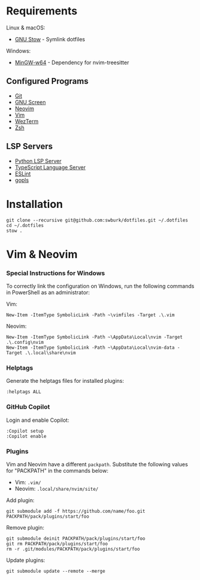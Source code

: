 # Requirements

Linux & macOS:
* [GNU Stow](https://www.gnu.org/software/stow/) - Symlink dotfiles

Windows:
* [MinGW-w64](https://www.mingw-w64.org/) - Dependency for nvim-treesitter

## Configured Programs

* [Git](https://git-scm.com/)
* [GNU Screen](https://www.gnu.org/software/screen/)
* [Neovim](https://neovim.io)
* [Vim](https://www.vim.org/)
* [WezTerm](https://wezfurlong.org/wezterm/index.html)
* [Zsh](https://www.zsh.org/)

## LSP Servers

* [Python LSP Server](https://github.com/python-lsp/python-lsp-server)
* [TypeScript Language Server](https://github.com/typescript-language-server/typescript-language-server)
* [ESLint](https://eslint.org/)
* [gopls](https://pkg.go.dev/golang.org/x/tools/gopls)

# Installation

```
git clone --recursive git@github.com:swburk/dotfiles.git ~/.dotfiles
cd ~/.dotfiles
stow .
```

# Vim & Neovim

### Special Instructions for Windows

To correctly link the configuration on Windows, run the following commands in PowerShell as an administrator:

Vim:
```
New-Item -ItemType SymbolicLink -Path ~\vimfiles -Target .\.vim
```

Neovim:
```
New-Item -ItemType SymbolicLink -Path ~\AppData\Local\nvim -Target .\.config\nvim
New-Item -ItemType SymbolicLink -Path ~\AppData\Local\nvim-data -Target .\.local\share\nvim
```

### Helptags

Generate the helptags files for installed plugins:
```
:helptags ALL
```

### GitHub Copilot

Login and enable Copilot:
```
:Copilot setup
:Copilot enable
```

### Plugins

Vim and Neovim have a different `packpath`. Substitute the following values for "PACKPATH" in the commands below:

* Vim: `.vim/`
* Neovim: `.local/share/nvim/site/`

Add plugin:
```
git submodule add -f https://github.com/name/foo.git PACKPATH/pack/plugins/start/foo
```

Remove plugin:
```
git submodule deinit PACKPATH/pack/plugins/start/foo
git rm PACKPATH/pack/plugins/start/foo
rm -r .git/modules/PACKPATH/pack/plugins/start/foo
```

Update plugins:
```
git submodule update --remote --merge
```
